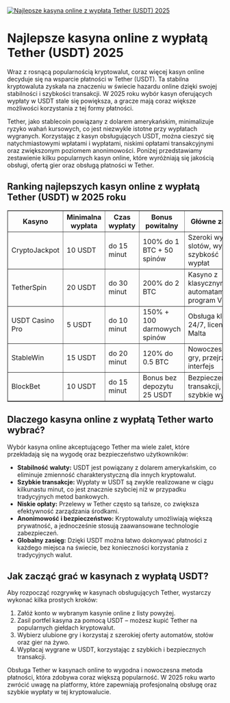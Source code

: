 [![Najlepsze kasyna online z wypłatą Tether (USDT) 2025](https://123-caf.pages.dev/gitsignup.png)](https://vrmoo.ru/Bt82HjjY)

<h1>Najlepsze kasyna online z wypłatą Tether (USDT) 2025</h1> <p>Wraz z rosnącą popularnością kryptowalut, coraz więcej kasyn online decyduje się na wsparcie płatności w Tether (USDT). Ta stabilna kryptowaluta zyskała na znaczeniu w świecie hazardu online dzięki swojej stabilności i szybkości transakcji. W 2025 roku wybór kasyn oferujących wypłaty w USDT stale się powiększa, a gracze mają coraz większe możliwości korzystania z tej formy płatności.</p> <p>Tether, jako stablecoin powiązany z dolarem amerykańskim, minimalizuje ryzyko wahań kursowych, co jest niezwykle istotne przy wypłatach wygranych. Korzystając z kasyn obsługujących USDT, można cieszyć się natychmiastowymi wpłatami i wypłatami, niskimi opłatami transakcyjnymi oraz zwiększonym poziomem anonimowości. Poniżej przedstawiamy zestawienie kilku popularnych kasyn online, które wyróżniają się jakością obsługi, ofertą gier oraz obsługą płatności w Tether.</p>  <h2>Ranking najlepszych kasyn online z wypłatą Tether (USDT) w 2025 roku</h2> <table border="1" cellpadding="8" cellspacing="0" style="border-collapse: collapse; width: 100%;">   <thead>     <tr>       <th>Kasyno</th>       <th>Minimalna wypłata</th>       <th>Czas wypłaty</th>       <th>Bonus powitalny</th>       <th>Główne zalety</th>     </tr>   </thead>   <tbody>     <tr>       <td>CryptoJackpot</td>       <td>10 USDT</td>       <td>do 15 minut</td>       <td>100% do 1 BTC + 50 spinów</td>       <td>Szeroki wybór slotów, wysoka szybkość wypłat</td>     </tr>     <tr>       <td>TetherSpin</td>       <td>20 USDT</td>       <td>do 30 minut</td>       <td>200% do 2 BTC</td>       <td>Kasyno z klasycznymi automatami, program VIP</td>     </tr>     <tr>       <td>USDT Casino Pro</td>       <td>5 USDT</td>       <td>do 10 minut</td>       <td>150% + 100 darmowych spinów</td>       <td>Obsługa klienta 24/7, licencja Malta</td>     </tr>     <tr>       <td>StableWin</td>       <td>15 USDT</td>       <td>do 20 minut</td>       <td>120% do 0.5 BTC</td>       <td>Nowoczesne gry, przejrzysty interfejs</td>     </tr>     <tr>       <td>BlockBet</td>       <td>10 USDT</td>       <td>do 15 minut</td>       <td>Bonus bez depozytu 25 USDT</td>       <td>Bezpieczeństwo transakcji, szybkie wypłaty</td>     </tr>   </tbody> </table>  <h2>Dlaczego kasyna online z wypłatą Tether warto wybrać?</h2> <p>Wybór kasyna online akceptującego Tether ma wiele zalet, które przekładają się na wygodę oraz bezpieczeństwo użytkowników:</p> <ul>   <li><strong>Stabilność waluty:</strong> USDT jest powiązany z dolarem amerykańskim, co eliminuje zmienność charakterystyczną dla innych kryptowalut.</li>   <li><strong>Szybkie transakcje:</strong> Wypłaty w USDT są zwykle realizowane w ciągu kilkunastu minut, co jest znacznie szybciej niż w przypadku tradycyjnych metod bankowych.</li>   <li><strong>Niskie opłaty:</strong> Przelewy w Tether często są tańsze, co zwiększa efektywność zarządzania środkami.</li>   <li><strong>Anonimowość i bezpieczeństwo:</strong> Kryptowaluty umożliwiają większą prywatność, a jednocześnie stosują zaawansowane technologie zabezpieczeń.</li>   <li><strong>Globalny zasięg:</strong> Dzięki USDT można łatwo dokonywać płatności z każdego miejsca na świecie, bez konieczności korzystania z tradycyjnych walut.</li> </ul>  <h2>Jak zacząć grać w kasynach z wypłatą USDT?</h2> <p>Aby rozpocząć rozgrywkę w kasynach obsługujących Tether, wystarczy wykonać kilka prostych kroków:</p> <ol>   <li>Załóż konto w wybranym kasynie online z listy powyżej.</li>   <li>Zasil portfel kasyna za pomocą USDT – możesz kupić Tether na popularnych giełdach kryptowalut.</li>   <li>Wybierz ulubione gry i korzystaj z szerokiej oferty automatów, stołów oraz gier na żywo.</li>   <li>Wypłacaj wygrane w USDT, korzystając z szybkich i bezpiecznych transakcji.</li> </ol> <p>Obsługa Tether w kasynach online to wygodna i nowoczesna metoda płatności, która zdobywa coraz większą popularność. W 2025 roku warto zwrócić uwagę na platformy, które zapewniają profesjonalną obsługę oraz szybkie wypłaty w tej kryptowalucie.</p>
